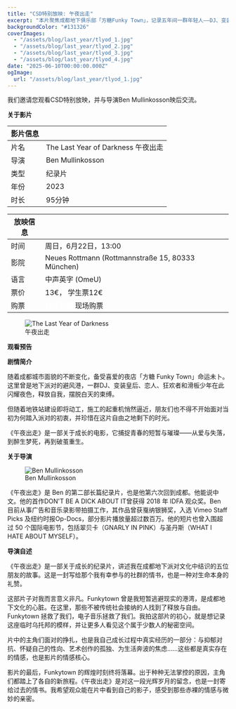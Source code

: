 ```yaml
---
title: "CSD特别放映: 午夜出走"
excerpt: "本片聚焦成都地下俱乐部「方糖Funky Town」，记录五年间一群年轻人——DJ、变装皇后、滑板少年、音乐人——在城市夜色中寻找自我、释放情绪、建立联系的真实故事。在迷幻灯光与电子音乐中，他们体验青春的张力，也直面城市变迁带来的文化冲击与空间压缩。"
backgroundColor: "#131326"
coverImages:
  - "/assets/blog/last_year/tlyod_1.jpg"
  - "/assets/blog/last_year/tlyod_2.jpg"
  - "/assets/blog/last_year/tlyod_3.jpg"
  - "/assets/blog/last_year/tlyod_4.jpg"
date: "2025-06-10T00:00:00.000Z"
ogImage:
  url: "/assets/blog/last_year/tlyod_1.jpg"
---
```


我们邀请您观看<span class="pride-month-rainbow">CSD</span>特别放映，并与导演Ben Mullinkosson映后交流。

**关于影片**

| 影片信息| |
|---|---|
| 片名| The Last Year of Darkness 午夜出走|
| 导演 | Ben Mullinkosson |
| 类型| 纪录片 |
| 年份 | 2023 |
| 时长| 95分钟 |

| 放映信息 | |
|---|---|
| 时间 | 周日，6月22日，13:00 |
| 影院 | Neues Rottmann (Rottmannstraße 15, 80333 München) |
| 语言| 中声英字 (OmeU) |
| 票价 | 13€， 学生票12€|
| 购票 | [<strong style="color:rgb(255, 255, 255); text-decoration: underline;">在线购票</strong>](https://neuesrottmann.de/programm/film/the-last-year-of-darkness) 现场购票 |

<figure>
  <img src="/assets/blog/last_year/poster.jpg" alt="The Last Year of Darkness" />
  <figcaption>午夜出走</figcaption>
</figure>

**观看预告**

<div class="youtube-embed" data-video-id="NtGIKQHlRvU" data-title="The Last Year of Darkness - Official Trailer"></div>

**剧情简介**

随着成都城市面貌的不断变化，备受喜爱的夜店「方糖 Funky Town」命运未卜。这里曾是地下派对的避风港，一群DJ、变装皇后、恋人、狂欢者和滑板少年在此闪耀夜色，释放自我，摆脱白天的束缚。

但随着地铁站建设即将动工，施工的起重机悄然逼近，朋友们也不得不开始面对当初为何踏入派对的初衷，并珍惜在这片自由之地剩下的时光。

《午夜出走》是一部关于成长的电影，它捕捉青春的短暂与璀璨——从爱与失落，到醉生梦死，再到破茧重生。

**关于导演**

<figure>
  <img src="/assets/blog/last_year/BenMullinkosson.JPG" alt="Ben Mullinkosson" />
  <figcaption>Ben Mullinkosson</figcaption>
</figure>

《午夜出走》是 Ben 的第二部长篇纪录片，也是他第六次回到成都。他能说中文。他的首作DON'T BE A DICK ABOUT IT曾获得 2018 年 IDFA 观众奖。Ben 目前从事广告和音乐录影带拍摄工作，其作品曾获戛纳银狮奖，入选 Vimeo Staff Picks 及纽约时报Op-Docs，部分影片播放量超过数百万。他的短片也曾入围超过 50 个国际电影节，包括翠贝卡（GNARLY IN PINK）与圣丹斯（WHAT I HATE ABOUT MYSELF）。


**导演自述**

《午夜出走》是一部关于成长的纪录片，讲述我在成都地下派对文化中结识的五位朋友的故事。这是一封写给那个我有幸参与的社群的情书，也是一种对生命本身的礼赞。

这部片子对我而言意义非凡。Funkytown 曾是我短暂逃避现实的港湾，是成都地下文化的心脏。在这里，那些不被传统社会接纳的人找到了释放与自由。Funkytown 拯救了我们，电子音乐拯救了我们。我拍这部片的初心，就是想记录这座临时乌托邦的模样，并让更多人看见这个属于少数人的秘密空间。

片中的主角们面对的挣扎，也是我自己成长过程中真实经历的一部分：与抑郁对抗、怀疑自己的性向、艺术创作的孤独、为生活奔波的焦虑……这些都是真实存在的情感，也是影片的情感核心。

影片的最后，Funkytown 的辉煌时刻终将落幕。出于种种无法掌控的原因，主角们都踏上了各自的新旅程。《午夜出走》是对这一段光辉岁月的留念，也是一封寄给过去的情书。我希望观众能在片中看到自己的影子，感受到那些赤裸的情感与微妙的亲密。
         
